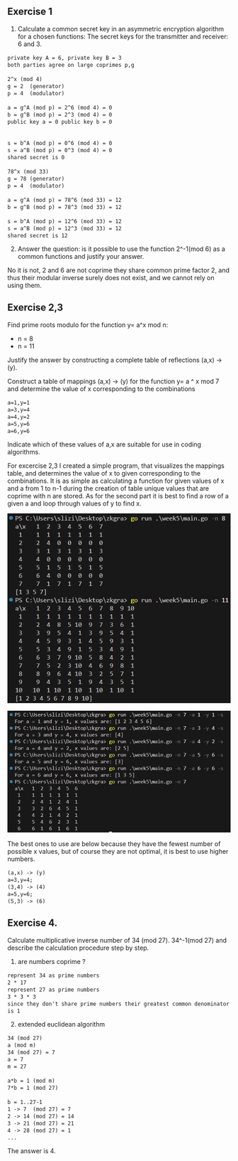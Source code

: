## Exercise 1
1. Calculate a common secret key in an asymmetric encryption algorithm for a
chosen functions:
The secret keys for the transmitter and receiver: 6 and 3. 

```
private key A = 6, private key B = 3
both parties agree on large coprimes p,g

2^x (mod 4)
g = 2  (generator)
p = 4  (modulator)

a = g^A (mod p) = 2^6 (mod 4) = 0  
b = g^B (mod p) = 2^3 (mod 4) = 0
public key a = 0 public key b = 0


s = b^A (mod p) = 0^6 (mod 4) = 0
s = a^B (mod p) = 0^3 (mod 4) = 0
shared secret is 0    

78^x (mod 33)
g = 78 (generator)
p = 4  (modulator)

a = g^A (mod p) = 78^6 (mod 33) = 12
b = g^B (mod p) = 78^3 (mod 33) = 12

s = b^A (mod p) = 12^6 (mod 33) = 12 
s = a^B (mod p) = 12^3 (mod 33) = 12
shared secret is 12
```

2. Answer the question: is it possible to use the function 2^-1(mod 6) as a common functions and justify your answer.

No it is not, 2 and 6 are not coprime they share common prime factor 2, and thus their modular inverse surely does not exist, and we cannot rely on using them.

## Exercise 2,3
Find prime roots modulo for the function y= a^x mod n:
* n = 8
* n = 11

Justify the answer by constructing a complete table of reflections (a,x) -> (y).

Construct a table of mappings (a,x) -> (y) for the function y= a ^ x mod 7 and determine the value of x corresponding to the combinations
```
a=1,y=1
a=3,y=4
a=4,y=2
a=5,y=6
a=6,y=6
```
Indicate which of these values of a,x are suitable for use in coding algorithms.

For excercise 2,3 I created a simple program, that visualizes the mappings table, and determines the value of x to given corresponding to the combinations. It is as simple as calculating a function for given values of x and a from 1 to n-1 during the creation of table unique values that are coprime with n are stored. As for the second part it is best to find a row of a given a and loop through values of y to find x.

![](../assets/5-1.png)

![](../assets/5-2.png)

The best ones to use are below because they have the fewest number of possible x values, but of course they are not optimal, it is best to use higher numbers. 

```
(a,x) -> (y)
a=3,y=4;
(3,4) -> (4)
a=5,y=6;
(5,3) -> (6)
```

## Exercise 4.
Calculate multiplicative inverse number of 34 (mod 27). 34^-1(mod 27) and describe the calculation procedure step by step.

1. are numbers coprime ?
```
represent 34 as prime numbers
2 * 17
represent 27 as prime numbers
3 * 3 * 3 
since they don't share prime numbers their greatest common denominator is 1
```

2. extended euclidean algorithm 

```
34 (mod 27) 
a (mod m) 
34 (mod 27) = 7
a = 7
m = 27

a*b = 1 (mod m)
7*b = 1 (mod 27) 

b = 1..27-1
1 -> 7  (mod 27) = 7
2 -> 14 (mod 27) = 14
3 -> 21 (mod 27) = 21
4 -> 28 (mod 27) = 1
...
```

The answer is 4.